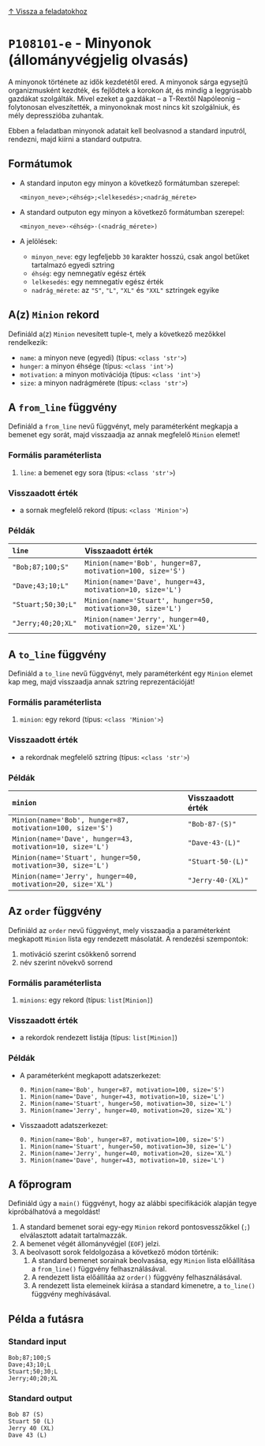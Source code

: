 [↑ Vissza a feladatokhoz](./README.md)

# `P108101-e` - Minyonok (állományvégjelig olvasás)


A minyonok története az idők kezdetétől ered. A minyonok sárga egysejtű organizmusként kezdték, és fejlődtek a korokon 
át, és mindig a leggrúsabb gazdákat szolgálták. Mivel ezeket a gazdákat – a T-Rextől Napóleonig – folytonosan 
elveszítették, a minyonoknak most nincs kit szolgálniuk, és mély depresszióba zuhantak.

Ebben a feladatban minyonok adatait kell beolvasnod a standard inputról, rendezni, majd kiírni a standard outputra.


## Formátumok


* A standard inputon egy minyon a következő formátumban szerepel:

    ```
    <minyon_neve>;<éhség>;<lelkesedés>;<nadrág_mérete>
    ```

* A standard outputon egy minyon a következő formátumban szerepel:

    ```
    <minyon_neve>·<éhség>·(<nadrág_mérete>)
    ```

* A jelölések:

    * `minyon_neve`: egy legfeljebb `30` karakter hosszú, csak angol betűket tartalmazó egyedi sztring
    * `éhség`: egy nemnegatív egész érték
    * `lelkesedés`: egy nemnegatív egész érték
    * `nadrág_mérete`: az `"S"`, `"L"`, `"XL"` és `"XXL"` sztringek egyike


## A(z) `Minion` rekord

Definiáld a(z) `Minion` nevesített tuple-t, mely a következő mezőkkel rendelkezik:

* `name`: a minyon neve (egyedi) (típus: `<class 'str'>`)
* `hunger`: a minyon éhsége (típus: `<class 'int'>`)
* `motivation`: a minyon motivációja (típus: `<class 'int'>`)
* `size`: a minyon nadrágmérete (típus: `<class 'str'>`)

## A `from_line` függvény

Definiáld a `from_line` nevű függvényt, mely paraméterként megkapja a bemenet egy sorát, majd visszaadja az annak megfelelő `Minion` elemet!

### Formális paraméterlista

1. `line`: a bemenet egy sora (típus: `<class 'str'>`)

### Visszaadott érték

* a sornak megfelelő rekord (típus: `<class 'Minion'>`)

### Példák

| `line` | Visszaadott érték | 
| :--- | :--- | 
| `"Bob;87;100;S"` | `Minion(name='Bob', hunger=87, motivation=100, size='S')` |
| `"Dave;43;10;L"` | `Minion(name='Dave', hunger=43, motivation=10, size='L')` |
| `"Stuart;50;30;L"` | `Minion(name='Stuart', hunger=50, motivation=30, size='L')` |
| `"Jerry;40;20;XL"` | `Minion(name='Jerry', hunger=40, motivation=20, size='XL')` |

## A `to_line` függvény

Definiáld a `to_line` nevű függvényt, mely paraméterként egy `Minion` elemet kap meg, majd visszaadja annak sztring reprezentációját!

### Formális paraméterlista

1. `minion`: egy rekord (típus: `<class 'Minion'>`)

### Visszaadott érték

* a rekordnak megfelelő sztring (típus: `<class 'str'>`)

### Példák

| `minion` | Visszaadott érték | 
| :--- | :--- | 
| `Minion(name='Bob', hunger=87, motivation=100, size='S')` | `"Bob·87·(S)"` |
| `Minion(name='Dave', hunger=43, motivation=10, size='L')` | `"Dave·43·(L)"` |
| `Minion(name='Stuart', hunger=50, motivation=30, size='L')` | `"Stuart·50·(L)"` |
| `Minion(name='Jerry', hunger=40, motivation=20, size='XL')` | `"Jerry·40·(XL)"` |

## Az `order` függvény

Definiáld az `order` nevű függvényt, mely visszaadja a paraméterként megkapott `Minion` lista egy rendezett másolatát. A rendezési szempontok:

1. motiváció szerint csökkenő sorrend
1. név szerint növekvő sorrend

### Formális paraméterlista

1. `minions`: egy rekord (típus: `list[Minion]`)

### Visszaadott érték

* a rekordok rendezett listája (típus: `list[Minion]`)

### Példák


* A paraméterként megkapott adatszerkezet:

    ```
	0. Minion(name='Bob', hunger=87, motivation=100, size='S')
	1. Minion(name='Dave', hunger=43, motivation=10, size='L')
	2. Minion(name='Stuart', hunger=50, motivation=30, size='L')
	3. Minion(name='Jerry', hunger=40, motivation=20, size='XL')
    ```

* Visszaadott adatszerkezet:

    ```
	0. Minion(name='Bob', hunger=87, motivation=100, size='S')
	1. Minion(name='Stuart', hunger=50, motivation=30, size='L')
	2. Minion(name='Jerry', hunger=40, motivation=20, size='XL')
	3. Minion(name='Dave', hunger=43, motivation=10, size='L')
    ```


## A főprogram

Definiáld úgy a `main()` függvényt, hogy az alábbi specifikációk alapján tegye kipróbálhatóvá a megoldást!

1. A standard bemenet sorai egy-egy `Minion` rekord pontosvesszőkkel (`;`) elválasztott adatait tartalmazzák.
1. A bemenet végét állományvégjel (`EOF`) jelzi.
1. A beolvasott sorok feldolgozása a következő módon történik:
   1. A standard bemenet sorainak beolvasása, egy `Minion` lista előállítása a `from_line()` függvény felhasználásával.
   1. A rendezett lista előállítáa az `order()` függvény felhasználásával.
   1. A rendezett lista elemeinek kiírása a standard kimenetre, a `to_line()` függvény meghívásával.

## Példa a futásra

### Standard input

```
Bob;87;100;S
Dave;43;10;L
Stuart;50;30;L
Jerry;40;20;XL
```

### Standard output

```
Bob 87 (S)
Stuart 50 (L)
Jerry 40 (XL)
Dave 43 (L)
```